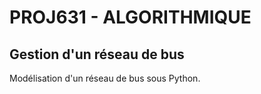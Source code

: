 # PROJ631 - ALGORITHMIQUE 

## Gestion d'un réseau de bus
Modélisation d'un réseau de bus sous Python.
